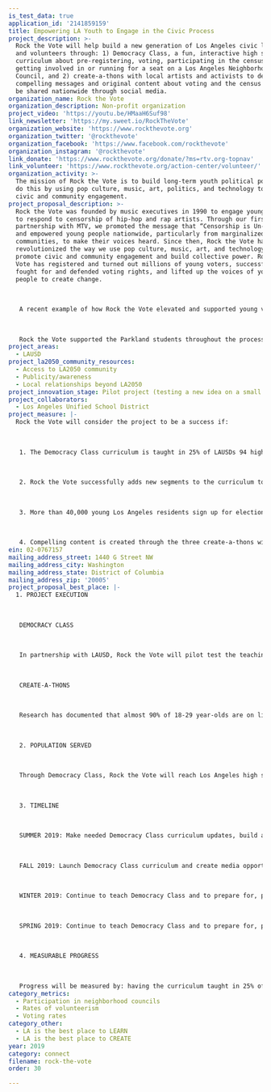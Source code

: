 ```yaml
---
is_test_data: true
application_id: '2141859159'
title: Empowering LA Youth to Engage in the Civic Process
project_description: >-
  Rock the Vote will help build a new generation of Los Angeles civic leaders
  and volunteers through: 1) Democracy Class, a fun, interactive high school
  curriculum about pre-registering, voting, participating in the census, and
  getting involved in or running for a seat on a Los Angeles Neighborhood
  Council, and 2) create-a-thons with local artists and activists to develop
  compelling messages and original content about voting and the census that will
  be shared nationwide through social media.
organization_name: Rock the Vote
organization_description: Non-profit organization
project_video: 'https://youtu.be/HMaaH6Suf98'
link_newsletter: 'https://my.sweet.io/RockTheVote'
organization_website: 'https://www.rockthevote.org'
organization_twitter: '@rockthevote'
organization_facebook: 'https://www.facebook.com/rockthevote'
organization_instagram: '@rockthevote'
link_donate: 'https://www.rockthevote.org/donate/?ms=rtv.org-topnav'
link_volunteer: 'https://www.rockthevote.org/action-center/volunteer/'
organization_activity: >-
  The mission of Rock the Vote is to build long-term youth political power. We
  do this by using pop culture, music, art, politics, and technology to promote
  civic and community engagement.
project_proposal_description: >-
  Rock the Vote was founded by music executives in 1990 to engage young people
  to respond to censorship of hip-hop and rap artists. Through our first
  partnership with MTV, we promoted the message that “Censorship is Un-American”
  and empowered young people nationwide, particularly from marginalized
  communities, to make their voices heard. Since then, Rock the Vote has
  revolutionized the way we use pop culture, music, art, and technology to
  promote civic and community engagement and build collective power. Rock the
  Vote has registered and turned out millions of young voters, successfully
  fought for and defended voting rights, and lifted up the voices of young
  people to create change.
   
   
   
   A recent example of how Rock the Vote elevated and supported young voices to drive change was our work with the students from Marjory Stoneman Douglas High School in Parkland, Florida. After the tragic mass shooting at their school in February of 2018, these students refused to be silenced or patronized. The Parkland students were connected to Rock the Vote, and we worked alongside them to ensure the movement provided the path for tangible civic action and engagement. 
   
   
   
   Rock the Vote supported the Parkland students throughout the process of their coordinating the national March for Our Lives. We powered voter registration efforts at the DC march and sibling marches around the country and their Road to Change bus tour through a customized online voter registration tool and text-to-code directing youth to register. We also advised the students on the voter registration process and how to capture contact data, engaged members of our network in promoting and volunteering at the march, produced voter registration drive and social media toolkits, helped to coordinate and set up volunteer training, hosted the official pre-march poster-making event, provided research and resources to inform the selection of Road to Change bus tour stops, and sent GOTV and other election reminders to youth registered through the Parkland Student’s movement. Rock the Vote is proud that we were able to empower the Parkland students by providing critical support to them in their quest to bring about transformational change.
project_areas:
  - LAUSD
project_la2050_community_resources:
  - Access to LA2050 community
  - Publicity/awareness
  - Local relationships beyond LA2050
project_innovation_stage: Pilot project (testing a new idea on a small scale to prove feasibility)
project_collaborators:
  - Los Angeles Unified School District
project_measure: |-
  Rock the Vote will consider the project to be a success if:
   
   
   
   1. The Democracy Class curriculum is taught in 25% of LAUSDs 94 high schools during the grant period with a long-term goal of having the curriculum taught in all high schools annually.
   
   
   
   2. Rock the Vote successfully adds new segments to the curriculum to include information on the city’s network of Neighborhood Councils and the census. 
   
   
   
   3. More than 40,000 young Los Angeles residents sign up for election reminders and ongoing information about voting and elections.
   
   
   
   4. Compelling content is created through the three create-a-thons with at least 150 participants and shared widely with Los Angeles nonprofit organizations, businesses and government agencies.
ein: 02-0767157
mailing_address_street: 1440 G Street NW
mailing_address_city: Washington
mailing_address_state: District of Columbia
mailing_address_zip: '20005'
project_proposal_best_place: |-
  1. PROJECT EXECUTION
   
   
   
   DEMOCRACY CLASS
   
   
   
   In partnership with LAUSD, Rock the Vote will pilot test the teaching the curriculum in LAs high schools. This will include getting the buy in of teachers and other stakeholders to build a culture where civics education is prioritized. We will also create a coalition of LA partners to promote the use of the curriculum by community centers and youth-serving organizations. The curriculum will include lessons on voting and pre-registering, LAs Neighborhood Councils, voting rights, local elections, and a hands-on exercise on a local issue. 
   
   
   
   CREATE-A-THONS 
   
   
   
   Research has documented that almost 90% of 18-29 year-olds are on line and that engaging in activism through social media and other online tools led to offline activism. Rock the Vote will tap the enormous creative talent of the Los Angeles community by hosting three day-long or weekend-long “create-a-thons” for youth ages16-34 in the arts community. They will create original content such as memes, videos, flyers, posters, and graphics that will encourage voting, participating in the census, and volunteering to register voters and/or fighting misinformation about the census. Rock the Vote will recruit participants through local arts and civic engagement nonprofits, student organizations, Boys and Girls Clubs, and groups that engage people of color. We will also advertise the create-a-thons through creative media and entertainment partners, film schools, Facebook, and other social media channels. 
   
   
   
   2. POPULATION SERVED
   
   
   
   Through Democracy Class, Rock the Vote will reach Los Angeles high school juniors and seniors. Through the create-a-thons, we will work with community partners and volunteers ages 16-34 from the arts and activist communities, with a focus on reaching youth of color and bilingual youth.
   
   
   
   3. TIMELINE 
   
   
   
   SUMMER 2019: Make needed Democracy Class curriculum updates, build a coalition of local partners to promote the curriculum, line up the teaching of the curriculum with LAUSD, and create systems for tracking the number of students served. Develop marketing campaign for create-a-thons and build a website to house the content.
   
   
   
   FALL 2019: Launch Democracy Class curriculum and create media opportunities on the importance of civics education and prepare for, promote, and host the first create-a-thon. 
   
   
   
   WINTER 2019: Continue to teach Democracy Class and to prepare for, promote, and host the second create-a-thon so that messaging can be used to promote the 2020 primary elections and the census.
   
   
   
   SPRING 2019: Continue to teach Democracy Class and to prepare for, promote, and host the third create-a-thon to promote the 2020 primary and general elections and the census.
   
   
   
   4. MEASURABLE PROGRESS
   
   
   
   Progress will be measured by: having the curriculum taught in 25% of LAUSD’s 94 high schools, recruiting more than 150 youth to create compelling content on the census and voting, and signing up at least 40,000 Los Angeles to receive information on voting.
category_metrics:
  - Participation in neighborhood councils
  - Rates of volunteerism
  - Voting rates
category_other:
  - LA is the best place to LEARN
  - LA is the best place to CREATE
year: 2019
category: connect
filename: rock-the-vote
order: 30

---
```

